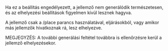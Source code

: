 Ha ez a beállítás engedélyezett, a jellemző nem generálódik természetesen, és az elhelyezési beállítások figyelmen kívül lesznek hagyva.

A jellemző csak a /place parancs használatával, eljárásokból, vagy amikor más jellemzők hivatkoznak rá, lesz elhelyezve.

MEGJEGYZÉS: A további generálási feltétel továbbra is ellenőrzésre kerül a jellemző elhelyezésekor.